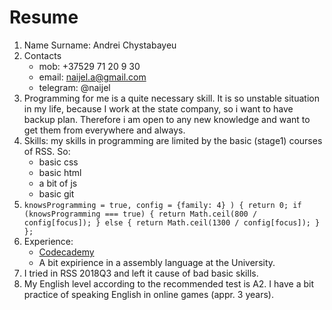 # Resume

1. Name Surname: Andrei Chystabayeu
2. Contacts
    - mob: +37529 71 20 9 30
    - email: naijel.a@gmail.com
    - telegram: @naijel
3. Programming for me is a quite necessary skill. It is so unstable situation in my life, because I work at the state company, so i want to have backup plan. Therefore i am open to any new knowledge and want to get them from everywhere and always.
4. Skills: my skills in programming are limited by the basic (stage1) courses of RSS. So:
    - basic css
    - basic html
    - a bit of js
    - basic git
5. `knowsProgramming = true,
    config = {family: 4}
    ) {
      return 0;
      if (knowsProgramming === true) {
        return Math.ceil(800 / config[focus]);
      } else {
        return Math.ceil(1300 / config[focus]);
      }
  };`
6. Experience:
    - [Codecademy](https://www.codecademy.com/users/naijel/achievements)
    - A bit expirience in a assembly language at the University.
7. I tried in RSS 2018Q3 and left it cause of bad basic skills.
8. My English level according to the recommended test is A2. I have a bit practice of speaking English in online games (appr. 3 years).